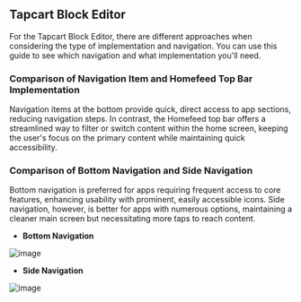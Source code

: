 ## Tapcart Block Editor

For the Tapcart Block Editor, there are different approaches when considering the type of implementation and navigation. You can use this guide to see which navigation and what implementation you'll need.

### Comparison of Navigation Item and Homefeed Top Bar Implementation

Navigation items at the bottom provide quick, direct access to app sections, reducing navigation steps. In contrast, the Homefeed top bar offers a streamlined way to filter or switch content within the home screen, keeping the user's focus on the primary content while maintaining quick accessibility.

### Comparison of Bottom Navigation and Side Navigation

Bottom navigation is preferred for apps requiring frequent access to core features, enhancing usability with prominent, easily accessible icons. Side navigation, however, is better for apps with numerous options, maintaining a cleaner main screen but necessitating more taps to reach content.

- **Bottom Navigation**

![image](https://github.com/user-attachments/assets/37f2a73d-0a50-467c-8a81-42819457ad13)

- **Side Navigation**

![image](https://github.com/user-attachments/assets/f22bad6e-9754-43aa-8e73-0c7068ba6de1)